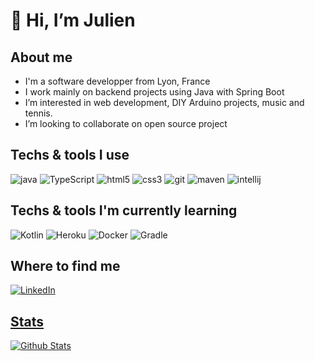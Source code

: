 <h1>👋 Hi, I’m Julien</h1>

<h2>About me</h2>

- I'm a software developper from Lyon, France
- I work mainly on backend projects using Java with Spring Boot
- I’m interested in web development, DIY Arduino projects, music and tennis.
- I’m looking to collaborate on open source project

<h2>Techs & tools I use</h2>

<p>
  <img alt="java" src="https://img.shields.io/badge/-Java-E34A86?style=flat-square&logo=java&logoColor=white" /> 
  <img alt="TypeScript" src="https://img.shields.io/badge/-TypeScript-007ACC?style=flat-square&logo=typescript&logoColor=white" />
  <img alt="html5" src="https://img.shields.io/badge/-HTML5-E34F26?style=flat-square&logo=html5&logoColor=white" />
  <img alt="css3" src="https://img.shields.io/badge/-CSS3-1572B6?style=flat-square&logo=css3&logoColor=white" />
  <img alt="git" src="https://img.shields.io/badge/-Git-F05032?style=flat-square&logo=git&logoColor=white" />
  <img alt="maven" src="https://img.shields.io/badge/-Maven-bf2047?style=flat-square&logo=maven&logoColor=white" />
  <img alt="intellij" src="https://img.shields.io/badge/-IntelliJ-black?style=flat-square&logo=intellij&logoColor=white" />
</p>

<h2>Techs & tools I'm currently learning</h2>

<p>
  <img alt="Kotlin" src="https://img.shields.io/badge/-Kotlin-F47F24?style=flat-square&logo=kotlin&logoColor=white" />
  <img alt="Heroku" src="https://img.shields.io/badge/-Heroku-430098?style=flat-square&logo=heroku&logoColor=white" />
  <img alt="Docker" src="https://img.shields.io/badge/-Docker-1572B6?style=flat-square&logo=docker&logoColor=white" />
  <img alt="Gradle" src="https://img.shields.io/badge/-Gradle-02303A?style=flat-square&logo=gradle&logoColor=white" />
</p>

<h2>Where to find me</h2>

<a href="https://www.linkedin.com/in/julien-verbeke-22412810b" target="_blank"><img alt="LinkedIn" src="https://img.shields.io/badge/linkedin-%230077B5.svg?&style=for-the-badge&logo=linkedin&logoColor=white" />

<h2>Stats</h2>

<img src="https://github-readme-stats.vercel.app/api?username=JuVerbeke&show_icons=true&theme=graywhite" alt="Github Stats" />
